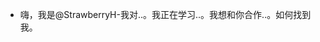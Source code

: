 - 嗨，我是@StrawberryH-我对..。我正在学习..。我想和你合作..。如何找到我。<!---StrawberryH/StrawberryH 是一个 something 特殊的 something 存储库，因为它的‘ README.md’(此文件)出现在您的 GitHub 配置文件中。您可以单击“预览”链接查看您的更改。--->
